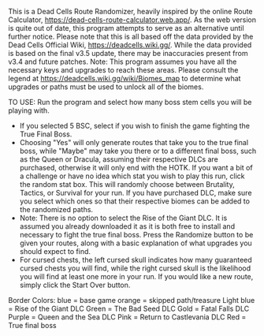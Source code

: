 This is a Dead Cells Route Randomizer, heavily inspired by the online Route Calculator, https://dead-cells-route-calculator.web.app/. As the web version is quite out of date, this program attempts to serve as an alternative until further notice.
Please note that this is all based off the data provided by the Dead Cells Official Wiki, https://deadcells.wiki.gg/.
While the data provided is based on the final v3.5 update, there may be inaccuracies present from v3.4 and future patches.
Note: This program assumes you have all the necessary keys and upgrades to reach these areas. Please consult the legend at https://deadcells.wiki.gg/wiki/Biomes_map to determine what upgrades or paths must be used to unlock all of the biomes.

TO USE:
  Run the program and select how many boss stem cells you will be playing with.
  - If you selected 5 BSC, select if you wish to finish the game fighting the True Final Boss.
  - Choosing "Yes" will only generate routes that take you to the true final boss, while "Maybe" may take you there or to a different final boss, such as the Queen or Dracula, assuming their respective DLCs are purchased, otherwise it will only end with the HOTK.
  If you want a bit of a challenge or have no idea which stat you wish to play this run, click the random stat box. This will randomly choose between Brutality, Tactics, or Survival for your run.
  If you have purchased DLC, make sure you select which ones so that their respective biomes can be added to the randomized paths.
  - Note: There is no option to select the Rise of the Giant DLC. It is assumed you already downloaded it as it is both free to install and necessary to fight the true final boss.
  Press the Randomize button to be given your routes, along with a basic explanation of what upgrades you should expect to find.
  - For cursed chests, the left cursed skull indicates how many guaranteed cursed chests you will find, while the right cursed skull is the likelihood you will find at least one more in your run.
  If you would like a new route, simply click the Start Over button.

Border Colors:
  blue = base game
  orange = skipped path/treasure
  Light blue = Rise of the Giant DLC
  Green = The Bad Seed DLC
  Gold = Fatal Falls DLC
  Purple = Queen and the Sea DLC
  Pink = Return to Castlevania DLC
  Red = True final boss
